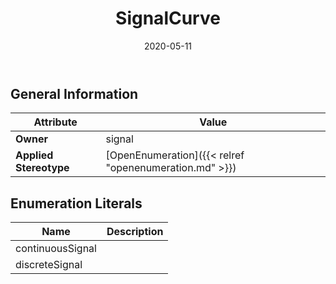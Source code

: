 ﻿---
title: SignalCurve
toc: false
type: specs
date: "2020-05-11"
draft: false
specification: VEC
version: 1.2.0
documentType: "Recommendation"
elementType: Class
classes:
  - SignalCurve
menu_name: vec-1.2.0
---


## General Information

| Attribute               | Value |
|-------------------------|-------|
| **Owner**               | signal |
| **Applied Stereotype**  | [OpenEnumeration]({{< relref "openenumeration.md" >}})<br/>  |

## Enumeration Literals
| Name          | **Description** |
|---------------|-----------------|
| continuousSignal |  |
| discreteSignal |  |
